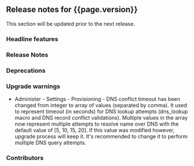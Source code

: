 ## Release notes for {{page.version}}

This section will be updated prior to the next release.

### Headline features

### Release Notes

### Deprecations

### Upgrade warnings

* Administer - Settings - Provisioning - DNS conflict timeout has been changed from integer to array of values (separated by comma). It used to represent timeout (in seconds) for DNS lookup attempts (dns_lookup macro and DNS record conflict validations). Multiple values in the array now represent multiple attempts to resolve name over DNS with the default value of [5, 10, 15, 20]. If this value was modified however, upgrade process will keep it. It's recommended to change it to perform multiple DNS query attempts.

### Contributors

